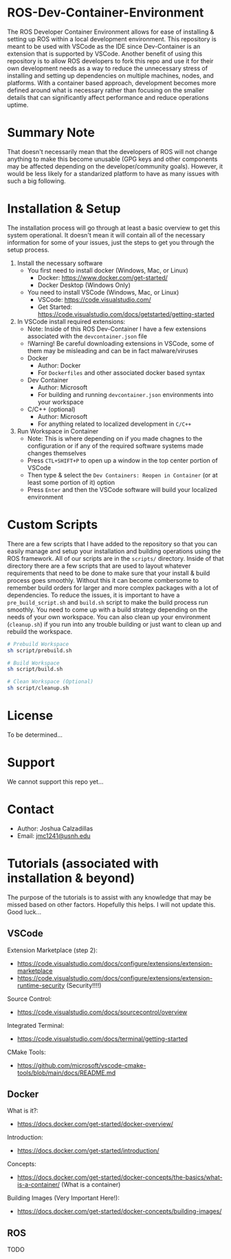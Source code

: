 # ROS-Dev-Container-Environment

The ROS Developer Container Environment allows for ease of installing & setting up ROS within a local development environment. This repository is meant to be used with VSCode as the IDE since Dev-Container is an extension that is supported by VSCode. Another benefit of using this repository is to allow ROS developers to fork this repo and use it for their own development needs as a way to reduce the unnecessary stress of installing and setting up dependencies on multiple machines, nodes, and platforms. With a container based approach, development becomes more defined around what is necessary rather than focusing on the smaller details that can significantly affect performance and reduce operations uptime. 

# Summary Note 
That doesn't necessarily mean that the developers of ROS will not change anything to make this become unusable (GPG keys and other components may be affected depending on the developer/community goals). However, it would be less likely for a standarized platform to have as many issues with such a big following.

# Installation & Setup
The installation process will go through at least a basic overview to get this system operational. It doesn't mean it will contain all of the necessary information for some of your issues, just the steps to get you through the setup process.


1. Install the necessary software
    - You first need to install docker (Windows, Mac, or Linux)
        - Docker: https://www.docker.com/get-started/
        - Docker Desktop (Windows Only)
    - You need to install VSCode (Windows, Mac, or Linux)
        - VSCode: https://code.visualstudio.com/
        - Get Started: https://code.visualstudio.com/docs/getstarted/getting-started
2. In VSCode install required extensions:
    - Note: Inside of this ROS Dev-Container I have a few extensions associated with the `devcontainer.json` file
    - !Warning! Be careful downloading extensions in VSCode, some of them may be misleading and can be in fact malware/viruses
    - Docker
        - Author: Docker
        - For `Dockerfiles` and other associated docker based syntax
    - Dev Container
        - Author: Microsoft
        - For building and running `devcontainer.json` environments into your workspace
    - C/C++ (optional)
        - Author: Microsoft
        - For anything related to localized development in `C/C++`
3. Run Workspace in Container
    - Note: This is where depending on if you made chagnes to the configuration or if any of the required software systems made changes themselves
    - Press `CTL+SHIFT+P` to open up a window in the top center portion of VSCode
    - Then type & select the `Dev Containers: Reopen in Container` (or at least some portion of it) option
    - Press `Enter` and then the VSCode software will build your localized environment

# Custom Scripts
There are a few scripts that I have added to the repository so that you can easily manage and setup your installation and building operations using the ROS framework. All of our scripts are in the `scripts/` directory. Inside of that directory there are a few scripts that are used to layout whatever requirements that need to be done to make sure that your install & build process goes smoothly. Without this it can become combersome to remember build orders for larger and more complex packages with a lot of dependencies. To reduce the issues, it is important to have a `pre_build_script.sh` and `build.sh` script to make the build process run smoothly. You need to come up with a build strategy depending on the needs of your own workspace. You can also clean up your environment (`cleanup.sh`) if you run into any trouble building or just want to clean up and rebuild the workspace.


```bash
# Prebuild Workspace
sh script/prebuild.sh

# Build Workspace
sh script/build.sh

# Clean Workspace (Optional)
sh script/cleanup.sh
```

# License
To be determined...

# Support
We cannot support this repo yet...

# Contact
- Author: Joshua Calzadillas
- Email: jmc1241@usnh.edu

# Tutorials (associated with installation & beyond)
The purpose of the tutorials is to assist with any knowledge that may be missed based on other factors. Hopefully this helps. I will not update this. Good luck...

## VSCode
Extension Marketplace (step 2): 
- https://code.visualstudio.com/docs/configure/extensions/extension-marketplace
- https://code.visualstudio.com/docs/configure/extensions/extension-runtime-security (Security!!!!)

Source Control:
- https://code.visualstudio.com/docs/sourcecontrol/overview

Integrated Terminal:
- https://code.visualstudio.com/docs/terminal/getting-started

CMake Tools:
- https://github.com/microsoft/vscode-cmake-tools/blob/main/docs/README.md

## Docker
What is it?:
- https://docs.docker.com/get-started/docker-overview/

Introduction:
- https://docs.docker.com/get-started/introduction/

Concepts:
- https://docs.docker.com/get-started/docker-concepts/the-basics/what-is-a-container/ (What is a container)

Building Images (Very Important Here!):
- https://docs.docker.com/get-started/docker-concepts/building-images/

## ROS
TODO